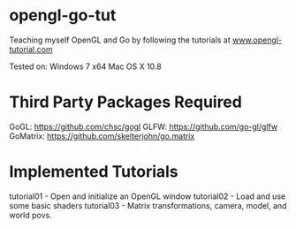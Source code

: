 opengl-go-tut
=============

Teaching myself OpenGL and Go by following the tutorials at www.opengl-tutorial.com

Tested on: 
	Windows 7 x64
	Mac OS X 10.8
	
Third Party Packages Required
=============================

GoGL: 		https://github.com/chsc/gogl
GLFW:		https://github.com/go-gl/glfw
GoMatrix:	https://github.com/skelterjohn/go.matrix

Implemented Tutorials
=====================

tutorial01 - Open and initialize an OpenGL window
tutorial02 - Load and use some basic shaders
tutorial03 - Matrix transformations, camera, model, and world povs.
